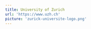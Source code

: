 ```yaml
---
title: University of Zurich
url: 'https://www.uzh.ch'
picture: 'zurick-universite-logo.png'
---
```


